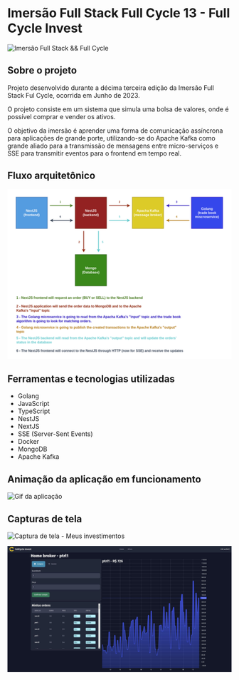 # Imersão Full Stack Full Cycle 13 - Full Cycle Invest
![Imersão Full Stack && Full Cycle](https://events-fullcycle.s3.amazonaws.com/events-fullcycle/static/site/img/grupo_4417.png)

## Sobre o projeto
Projeto desenvolvido durante a décima terceira edição da Imersão Full Stack Ful Cycle, ocorrida em Junho de 2023.

O projeto consiste em um sistema que simula uma bolsa de valores, onde é possível comprar e vender os ativos.

O objetivo da imersão é aprender uma forma de comunicação assíncrona para aplicações de grande porte, utilizando-se do Apache Kafka como grande aliado para a transmissão de mensagens entre micro-serviços e SSE para transmitir eventos para o frontend em tempo real.

## Fluxo arquitetônico

![Fluxo arquitetônico](docs/arch/arch_flow.png)

## Ferramentas e tecnologias utilizadas
* Golang
* JavaScript
* TypeScript
* NestJS
* NextJS
* SSE (Server-Sent Events)
* Docker
* MongoDB
* Apache Kafka

## Animação da aplicação em funcionamento

![Gif da aplicação](docs/assets/full_cycle_invest_animation.gif)

## Capturas de tela

![Captura de tela - Meus investimentos](docs/assets/screenshot_my_investiments.png)

![Captura de tela - Gráfico do ativo](docs/assets/screenshot_asset_chart.jpg)
